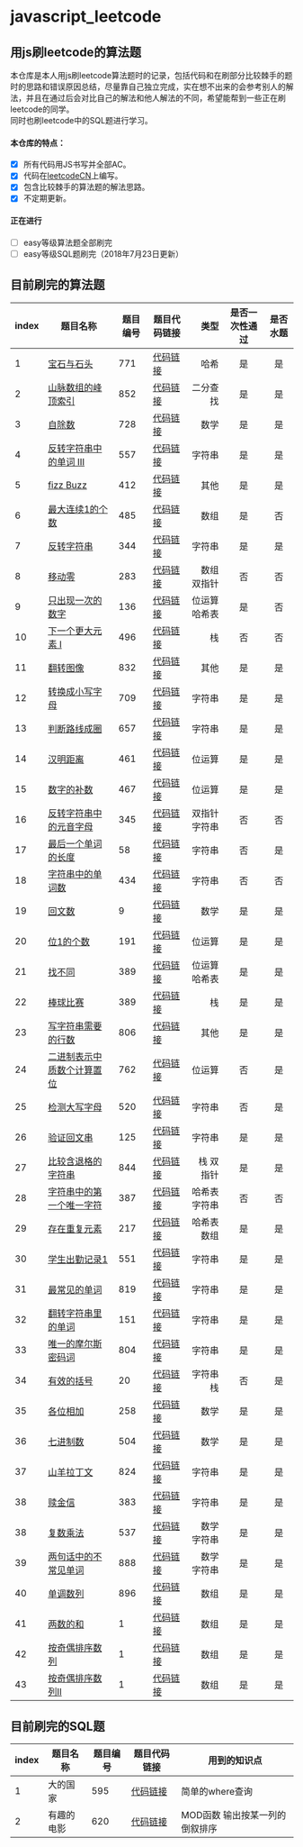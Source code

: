# javascript_leetcode
## 用js刷leetcode的算法题
本仓库是本人用js刷leetcode算法题时的记录，包括代码和在刷部分比较棘手的题时的思路和错误原因总结，尽量靠自己独立完成，实在想不出来的会参考别人的解法，并且在通过后会对比自己的解法和他人解法的不同，希望能帮到一些正在刷leetcode的同学。<br>
同时也刷leetcode中的SQL题进行学习。
#### 本仓库的特点：
- [x] 所有代码用JS书写并全部AC。
- [x] 代码在[leetcodeCN](http://leetcode-cn.com/)上编写。
- [x] 包含比较棘手的算法题的解法思路。
- [x] 不定期更新。
#### 正在进行
- [ ] easy等级算法题全部刷完
- [ ] easy等级SQL题刷完（2018年7月23日更新）
## 目前刷完的算法题
|index| 题目名称 |  题目编号  | 题目代码链接|类型   |  是否一次性通过|是否水题  |
|----| --------|-------| ---- |-----:  | :----:  |:----:|
|1| [宝石与石头](https://leetcode-cn.com/problems/jewels-and-stones/description/)     | 771 | [代码链接](https://github.com/zjz1993/javascript_leetcode/blob/master/Easy/Jewels_and_Stones.js)|哈希 |是|是|
|2| [山脉数组的峰顶索引](https://leetcode-cn.com/problems/peak-index-in-a-mountain-array/description/)|   852   |[代码链接](https://github.com/zjz1993/javascript_leetcode/blob/master/Easy/Peak_Index_in_a_Mountain_Array.js) |  二分查找   |是|是|
|3| [自除数](https://leetcode-cn.com/problems/self-dividing-numbers/description/)| 728| [代码链接](https://github.com/zjz1993/javascript_leetcode/blob/master/Easy/Self_Dividing_Numbers.js)| 数学  |是|是|
|4|[反转字符串中的单词 III](https://leetcode-cn.com/problems/reverse-words-in-a-string-iii/description/)|557|[代码链接](https://github.com/zjz1993/javascript_leetcode/blob/master/Easy/fizz_buzz.js)|字符串|是|是|
|5|[fizz Buzz](https://leetcode-cn.com/problems/fizz-buzz/description/)|412|[代码链接](https://github.com/zjz1993/javascript_leetcode/blob/master/Easy/fizz_buzz.js)|其他|是|是|
|6|[最大连续1的个数](https://leetcode-cn.com/problems/max-consecutive-ones/description/)|485|[代码链接](https://github.com/zjz1993/javascript_leetcode/blob/master/Easy/max_consecutive_ones.js)|数组|是|否|
|7|[反转字符串](https://leetcode-cn.com/problems/reverse-string/description/)|344|[代码链接](https://github.com/zjz1993/javascript_leetcode/blob/master/Easy/reverse_string.js)|字符串|是|是|
|8|[移动零](https://leetcode-cn.com/problems/move-zeroes/description/)|283|[代码链接](https://github.com/zjz1993/javascript_leetcode/blob/master/Easy/move_zeros.js)|数组 双指针|否|否|
|9|[只出现一次的数字](https://leetcode-cn.com/problems/single-number/description/)|136|[代码链接](https://github.com/zjz1993/javascript_leetcode/blob/master/Easy/single_number.js)|位运算 哈希表|是|否|
|10|[下一个更大元素 I](https://leetcode-cn.com/problems/next-greater-element-i/description/)|496|[代码链接](https://github.com/zjz1993/javascript_leetcode/blob/master/Easy/next_greater_element_I.js)|栈|否|否|
|11|[翻转图像](https://leetcode-cn.com/problems/flipping-an-image/description/)|832|[代码链接](https://github.com/zjz1993/javascript_leetcode/blob/master/Easy/flipping_an_image.js)|其他|是|是|
|12|[转换成小写字母](https://leetcode-cn.com/problems/to-lower-case/description/)|709|[代码链接](https://github.com/zjz1993/javascript_leetcode/blob/master/Easy/to_lower_case.js)|字符串|是|是|
|13|[判断路线成圈](https://leetcode-cn.com/problems/judge-route-circle/description/)|657|[代码链接](https://github.com/zjz1993/javascript_leetcode/blob/master/Easy/judge_route_circle.js)|字符串|是|是|
|14|[汉明距离](https://leetcode-cn.com/problems/hamming-distance/description/)|461|[代码链接](https://github.com/zjz1993/javascript_leetcode/blob/master/Easy/hamming_distance.js)|位运算|是|是|
|15|[数字的补数](https://leetcode-cn.com/problems/number-complement/description/)|467|[代码链接](https://github.com/zjz1993/javascript_leetcode/blob/master/Easy/Number_complement.js)|位运算|是|是|
|16|[反转字符串中的元音字母](https://leetcode-cn.com/problems/reverse-vowels-of-a-string/description/)|345|[代码链接](https://github.com/zjz1993/javascript_leetcode/blob/master/Easy/reverse_vowels_of_a_string.js)|双指针 字符串|否|否|
|17|[最后一个单词的长度](https://leetcode-cn.com/problems/length-of-last-word/description/)|58|[代码链接](https://github.com/zjz1993/javascript_leetcode/blob/master/Easy/length_of_last_word.js)|字符串|否|是|
|18|[字符串中的单词数](https://leetcode-cn.com/problems/number-of-segments-in-a-string/description/)|434|[代码链接](https://github.com/zjz1993/javascript_leetcode/blob/master/Easy/number_of_segments_in_a_string.js)|字符串|否|否|
|19|[回文数](https://leetcode-cn.com/problems/palindrome-number/description/)|9|[代码链接](https://github.com/zjz1993/javascript_leetcode/blob/master/Easy/number_of_segments_in_a_string.js)|数学|是|是|
|20|[位1的个数](https://leetcode-cn.com/problems/number-of-1-bits/description/)|191|[代码链接](https://github.com/zjz1993/javascript_leetcode/blob/master/Easy/number_of_1_bits.js)|位运算|是|是|
|21|[找不同](https://leetcode-cn.com/problems/find-the-difference/description/)|389|[代码链接](https://github.com/zjz1993/javascript_leetcode/blob/master/Easy/find_the_difference.js)|位运算 哈希表|是|是|
|22|[棒球比赛](https://leetcode-cn.com/problems/baseball-game/description/)|389|[代码链接](https://github.com/zjz1993/javascript_leetcode/blob/master/Easy/baseball_game.js)|栈|是|是|
|23|[写字符串需要的行数](https://leetcode-cn.com/problems/number-of-lines-to-write-string/description/)|806|[代码链接](https://github.com/zjz1993/javascript_leetcode/blob/master/Easy/number_of_lines_to_write_string.js)|其他|是|是|
|24|[二进制表示中质数个计算置位](https://leetcode-cn.com/problems/prime-number-of-set-bits-in-binary-representation/description/)|762|[代码链接](https://github.com/zjz1993/javascript_leetcode/blob/master/Easy/prime_number_of_set_bits_in_binary_representation.js)|位运算|否|是|
|25|[检测大写字母](https://leetcode-cn.com/problems/detect-capital/description/)|520|[代码链接](https://github.com/zjz1993/javascript_leetcode/blob/master/Easy/detect_capital.js)|字符串|否|是|
|26|[验证回文串](https://leetcode-cn.com/problems/valid-palindrome/description/)|125|[代码链接](https://github.com/zjz1993/javascript_leetcode/blob/master/Easy/valid_palindrome.js)|字符串|是|是|
|27|[比较含退格的字符串](https://leetcode-cn.com/problems/backspace-string-compare/description/)|844|[代码链接](https://github.com/zjz1993/javascript_leetcode/blob/master/Easy/backspace_string_compare.js)|栈 双指针|是|是|
|28|[字符串中的第一个唯一字符](https://leetcode-cn.com/problems/first-unique-character-in-a-string/description/)|387|[代码链接](https://github.com/zjz1993/javascript_leetcode/blob/master/Easy/first_unique_character_in_a_string.js)|哈希表 字符串|否|否|
|29|[存在重复元素](https://leetcode-cn.com/problems/contains-duplicate/description/)|217|[代码链接](https://github.com/zjz1993/javascript_leetcode/blob/master/Easy/contains_duplicate.js)|哈希表 数组|是|是|
|30|[学生出勤记录1](https://leetcode-cn.com/problems/student-attendance-record-i/description/)|551|[代码链接](https://github.com/zjz1993/javascript_leetcode/blob/master/Easy/student_attendance_record.js)|字符串|是|是|
|31|[最常见的单词](https://leetcode-cn.com/problems/most-common-word/description/)|819|[代码链接](https://github.com/zjz1993/javascript_leetcode/blob/master/Easy/most_common_words.js)|字符串|是|是|
|32|[翻转字符串里的单词](https://leetcode-cn.com/problems/reverse-words-in-a-string/description/)|151|[代码链接](https://github.com/zjz1993/javascript_leetcode/blob/master/Medium/reverse_words_in_a_string.js)|字符串|是|是|
|33|[唯一的摩尔斯密码词](https://leetcode-cn.com/problems/unique-morse-code-words/description/)|804|[代码链接](https://github.com/zjz1993/javascript_leetcode/blob/master/Easy/unique_morse_code_words.js)|字符串|是|是|
|34|[有效的括号](https://leetcode-cn.com/problems/valid-parentheses/description/)|20|[代码链接](https://github.com/zjz1993/javascript_leetcode/blob/master/Easy/valid_parentheses.js)|字符串 栈|否|是|
|35|[各位相加](https://leetcode-cn.com/problems/add-digits/description/)|258|[代码链接](https://github.com/zjz1993/javascript_leetcode/blob/master/Easy/add_digits.js)|数学|是|是|
|36|[七进制数](https://leetcode-cn.com/problems/base-7/description/)|504|[代码链接](https://github.com/zjz1993/javascript_leetcode/blob/master/Easy/base_7.js)|数学|是|是|
|37|[山羊拉丁文](https://leetcode-cn.com/problems/goat-latin/description/)|824|[代码链接](https://github.com/zjz1993/javascript_leetcode/blob/master/Easy/goat_latin.js)|字符串|是|是|
|38|[赎金信](https://leetcode-cn.com/problems/ransom-note/description/)|383|[代码链接](https://github.com/zjz1993/javascript_leetcode/blob/master/Easy/ransom_note.js)|字符串|是|是|
|38|[复数乘法](https://leetcode-cn.com/problems/complex-number-multiplication/description/)|537|[代码链接](https://github.com/zjz1993/javascript_leetcode/blob/master/Medium/complex_number_multiplication.js)|数学 字符串|是|是|
|39|[两句话中的不常见单词](https://leetcode-cn.com/problems/uncommon-words-from-two-sentences/description/)|888|[代码链接](https://github.com/zjz1993/javascript_leetcode/blob/master/Easy/uncommon_words_from_two_sentences.js)|数学 字符串|是|是|
|40|[单调数列](https://leetcode-cn.com/problems/monotonic-array/)|896|[代码链接](https://github.com/zjz1993/javascript_leetcode/blob/master/Easy/monotonic-array.js)|数组|是|是|
|41|[两数的和](https://leetcode-cn.com/problems/two-sum/)|1|[代码链接](https://github.com/zjz1993/javascript_leetcode/blob/master/Easy/two_sum.js)|数组|是|是|
|42|[按奇偶排序数列](https://leetcode-cn.com/problems/sort-array-by-parity/)|1|[代码链接](https://github.com/zjz1993/javascript_leetcode/blob/master/Easy/sort_array_by_parity.js)|数组|是|是|
|43|[按奇偶排序数列II](https://leetcode-cn.com/problems/sort-array-by-parity-ii/)|1|[代码链接](https://github.com/zjz1993/javascript_leetcode/blob/master/Easy/sort_array_by_parity_ii.js)|数组|是|是|



## 目前刷完的SQL题
|index| 题目名称 |  题目编号  | 题目代码链接|用到的知识点|  
|----| -------|-------| ---- |-----|  
|1|大的国家|595|[代码链接](https://github.com/zjz1993/javascript_leetcode/blob/master/Sql/big_countries.sql)|简单的where查询|
|2|有趣的电影|620|[代码链接](https://github.com/zjz1993/javascript_leetcode/blob/master/Sql/not_boring_movies.sql)|MOD函数 输出按某一列的倒叙排序|